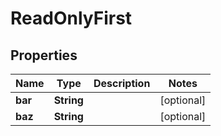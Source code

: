 

# ReadOnlyFirst

## Properties

Name | Type | Description | Notes
------------ | ------------- | ------------- | -------------
**bar** | **String** |  |  [optional]
**baz** | **String** |  |  [optional]



